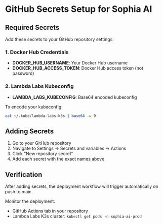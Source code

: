 # GitHub Secrets Setup for Sophia AI

## Required Secrets

Add these secrets to your GitHub repository settings:

### 1. Docker Hub Credentials
- **DOCKER_HUB_USERNAME**: Your Docker Hub username
- **DOCKER_HUB_ACCESS_TOKEN**: Docker Hub access token (not password)

### 2. Lambda Labs Kubeconfig
- **LAMBDA_LABS_KUBECONFIG**: Base64 encoded kubeconfig

To encode your kubeconfig:
```bash
cat ~/.kube/lambda-labs-k3s | base64 -w 0
```

## Adding Secrets

1. Go to your GitHub repository
2. Navigate to Settings → Secrets and variables → Actions
3. Click "New repository secret"
4. Add each secret with the exact names above

## Verification

After adding secrets, the deployment workflow will trigger automatically on push to main.

Monitor the deployment:
- GitHub Actions tab in your repository
- Lambda Labs K3s cluster: `kubectl get pods -n sophia-ai-prod`
